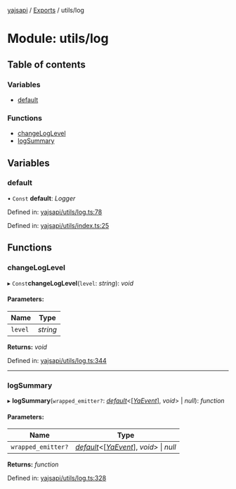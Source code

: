 [yajsapi](../README.md) / [Exports](../modules.md) / utils/log

# Module: utils/log

## Table of contents

### Variables

- [default](utils_log.md#default)

### Functions

- [changeLogLevel](utils_log.md#changeloglevel)
- [logSummary](utils_log.md#logsummary)

## Variables

### default

• `Const` **default**: *Logger*

Defined in: [yajsapi/utils/log.ts:78](https://github.com/golemfactory/yajsapi/blob/0a8d8c8/yajsapi/utils/log.ts#L78)

Defined in: [yajsapi/utils/index.ts:25](https://github.com/golemfactory/yajsapi/blob/0a8d8c8/yajsapi/utils/index.ts#L25)

## Functions

### changeLogLevel

▸ `Const`**changeLogLevel**(`level`: *string*): *void*

#### Parameters:

Name | Type |
------ | ------ |
`level` | *string* |

**Returns:** *void*

Defined in: [yajsapi/utils/log.ts:344](https://github.com/golemfactory/yajsapi/blob/0a8d8c8/yajsapi/utils/log.ts#L344)

___

### logSummary

▸ **logSummary**(`wrapped_emitter?`: [*default*](../interfaces/utils_callable.default.md)<[[*YaEvent*](../classes/executor_events.yaevent.md)], *void*\> \| *null*): *function*

#### Parameters:

Name | Type |
------ | ------ |
`wrapped_emitter?` | [*default*](../interfaces/utils_callable.default.md)<[[*YaEvent*](../classes/executor_events.yaevent.md)], *void*\> \| *null* |

**Returns:** *function*

Defined in: [yajsapi/utils/log.ts:328](https://github.com/golemfactory/yajsapi/blob/0a8d8c8/yajsapi/utils/log.ts#L328)
